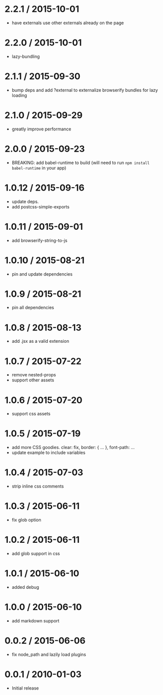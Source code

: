 
2.2.1 / 2015-10-01
==================

  * have externals use other externals already on the page

2.2.0 / 2015-10-01
==================

  * lazy-bundling

2.1.1 / 2015-09-30
==================

  * bump deps and add ?external to externalize browserify bundles for lazy loading

2.1.0 / 2015-09-29
==================

  * greatly improve performance

2.0.0 / 2015-09-23
==================

  * BREAKING: add babel-runtime to build (will need to run `npm install babel-runtime` in your app)

1.0.12 / 2015-09-16
==================

  * update deps.
  * add postcss-simple-exports

1.0.11 / 2015-09-01
==================

  * add browserify-string-to-js


1.0.10 / 2015-08-21
==================

  * pin and update dependencies

1.0.9 / 2015-08-21
==================

  * pin all dependencies

1.0.8 / 2015-08-13
==================

  * add .jsx as a valid extension

1.0.7 / 2015-07-22
==================

  * remove nested-props
  * support other assets

1.0.6 / 2015-07-20
==================

  * support css assets

1.0.5 / 2015-07-19
==================

  * add more CSS goodies. clear: fix, border: { ... }, font-path: ...
  * update example to include variables

1.0.4 / 2015-07-03
==================

  * strip inline css comments

1.0.3 / 2015-06-11
==================

  * fix glob option

1.0.2 / 2015-06-11
==================

  * add glob support in css

1.0.1 / 2015-06-10
==================

  * added debug

1.0.0 / 2015-06-10
==================

  * add markdown support

0.0.2 / 2015-06-06
==================

  * fix node_path and lazily load plugins

0.0.1 / 2010-01-03
==================

  * Initial release
